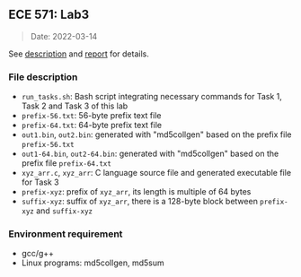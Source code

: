 ## ECE 571: Lab3

> Date: 2022-03-14

See [description](Lab3-description.pdf) and [report](Lab3-report.pdf) for details.

### File description
- `run_tasks.sh`: Bash script integrating necessary commands for Task 1, Task 2 and Task 3 of this lab
- `prefix-56.txt`: 56-byte prefix text file 
- `prefix-64.txt`: 64-byte prefix text file 
- `out1.bin`, `out2.bin`: generated with "md5collgen" based on the prefix file `prefix-56.txt`
- `out1-64.bin`, `out2-64.bin`: generated with "md5collgen" based on the prefix file `prefix-64.txt`
- `xyz_arr.c`, `xyz_arr`: C language source file and generated executable file for Task 3
- `prefix-xyz`: prefix of `xyz_arr`, its length is multiple of 64 bytes
- `suffix-xyz`: suffix of `xyz_arr`, there is a 128-byte block between `prefix-xyz` and `suffix-xyz`

### Environment requirement
- gcc/g++
- Linux programs: md5collgen, md5sum

